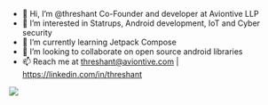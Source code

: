 - 👋 Hi, I’m @threshant Co-Founder and developer at Aviontive LLP
- 👀 I’m interested in Statrups, Android development, IoT and Cyber security
- 🌱 I’m currently learning Jetpack Compose 
- 💞️ I’m looking to collaborate on open source android libraries 
- 📫 Reach me at threshant@aviontive.com | https://linkedin.com/in/threshant

![](https://komarev.com/ghpvc/?username=threshant&label= )

<!---
threshant/threshant is a ✨ special ✨ repository because its `README.md` (this file) appears on your GitHub profile.
You can click the Preview link to take a look at your changes.
--->
